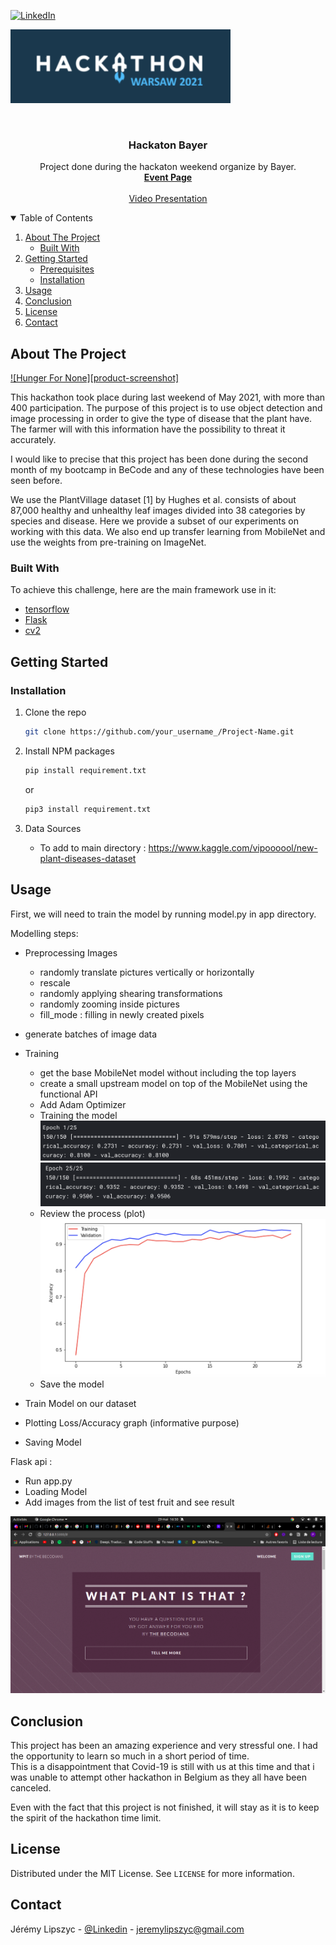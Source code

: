 
[![LinkedIn][linkedin-shield]](https://www.linkedin.com/in/jeremy-lipszyc/)


![First Epoch](https://github.com/jeroux/Hackaton-Bayer/blob/development/app/images/logo.png)
<!-- PROJECT LOGO -->
<br />
<p align="center">
    

  <h3 align="center">Hackaton Bayer</h3>

  <p align="center">
    Project done during the hackaton weekend organize by Bayer.
    <br />
    <a href="https://www.bayerhackathon.com/#"><strong> Event Page </strong></a>
    <br />
    <br />
    <a href="https://vimeo.com/556297205/d7d7c271d7">Video Presentation</a>

  </p>
</p>



<!-- TABLE OF CONTENTS -->
<details open="open">
  <summary>Table of Contents</summary>
  <ol>
    <li>
      <a href="#about-the-project">About The Project</a>
      <ul>
        <li><a href="#built-with">Built With</a></li>
      </ul>
    </li>
    <li>
      <a href="#getting-started">Getting Started</a>
      <ul>
        <li><a href="#prerequisites">Prerequisites</a></li>
        <li><a href="#installation">Installation</a></li>
      </ul>
    </li>
    <li><a href="#usage">Usage</a></li>
    <li><a href="#roadmap">Conclusion</a></li>
    <li><a href="#license">License</a></li>
    <li><a href="#contact">Contact</a></li>
  </ol>
</details>



<!-- ABOUT THE PROJECT -->
## About The Project

[![Hunger For None][product-screenshot]](https://github.com/jeroux/Hackaton-Bayer/blob/development/app/images/logo2.png)

This hackathon took place during last weekend of May 2021, with more than 400 participation. 
The purpose of this project is to use object detection 
and image processing in order to give the type of disease that the plant have. The farmer will with this information
have the possibility to threat it accurately.

I would like to precise that this project has been done during the second month of my bootcamp
in BeCode and any of these technologies have been seen before.

We use the PlantVillage dataset [1] by Hughes et al. consists of about 87,000 healthy and unhealthy leaf images divided 
into 38 categories by species and disease. Here we provide a subset of our experiments on working with this data. 
We also end up transfer learning from MobileNet and use the weights from pre-training on ImageNet.




### Built With

To achieve this challenge, here are the main framework use in it:

* [tensorflow](https://www.tensorflow.org/)
* [Flask](https://flask.palletsprojects.com/en/2.0.x/)
* [cv2](https://opencv.org/)



<!-- GETTING STARTED -->
## Getting Started



### Installation


1. Clone the repo
   ```sh
   git clone https://github.com/your_username_/Project-Name.git
   ```
2. Install NPM packages
   ```sh
   pip install requirement.txt
   ```
   or
   ```sh
   pip3 install requirement.txt
   ```
3. Data Sources
   
    * To add to main directory : https://www.kaggle.com/vipoooool/new-plant-diseases-dataset



<!-- USAGE EXAMPLES -->
## Usage

First, we will need to train the model by running model.py in app directory. 

Modelling steps:
   * Preprocessing Images
     * randomly translate pictures vertically or horizontally
      * rescale
      * randomly applying shearing transformations
      * randomly zooming inside pictures
      * fill_mode : filling in newly created pixels
   * generate batches of image data 
     
   * Training
     * get the base MobileNet model without including the top layers
      * create a small upstream model on top of the MobileNet using the functional API
      * Add Adam Optimizer
      * Training the model
      ![First Epoch](https://github.com/jeroux/Hackaton-Bayer/blob/development/app/images/epoch1.png)
        ![Last Epoch](https://github.com/jeroux/Hackaton-Bayer/blob/development/app/images/epoch25.png)
      * Review the process (plot)
        ![review](https://github.com/jeroux/Hackaton-Bayer/blob/development/app/images/review.png)
      * Save the model    
   * Train Model on our dataset
   * Plotting Loss/Accuracy graph (informative purpose)
   * Saving Model

Flask api :

   * Run app.py
   * Loading Model
   * Add images from the list of test fruit and see result

![review](https://github.com/jeroux/Hackaton-Bayer/blob/development/app/images/SPOILER_Capture_decran_de_2021-05-29_16-50-28.png)




<!-- ROADMAP -->
## Conclusion

This project has been an amazing experience and very stressful one. I had the opportunity to learn
so much in a short period of time.  
This is a disappointment that Covid-19 is still with us at this time and that i was unable to attempt 
other hackathon in Belgium as they all have been canceled.

Even with the fact that this project is not finished, it will stay as it is to keep the spirit of the
hackathon time limit.




<!-- LICENSE -->
## License

Distributed under the MIT License. See `LICENSE` for more information.



<!-- CONTACT -->
## Contact

Jérémy Lipszyc - [@Linkedin](https://www.linkedin.com/in/jeremy-lipszyc/) - jeremylipszyc@gmail.com



[linkedin-shield]: https://img.shields.io/badge/-LinkedIn-black.svg?style=for-the-badge&logo=linkedin&colorB=555
